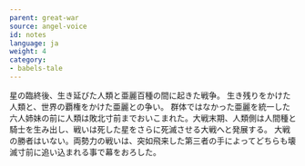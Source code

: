 ```yaml
---
parent: great-war
source: angel-voice
id: notes
language: ja
weight: 4
category:
- babels-tale
---
```


星の臨終後、生き延びた人類と亜麗百種の間に起きた戦争。
生き残りをかけた人類と、世界の覇権をかけた亜麗との争い。
群体ではなかった亜麗を統一した六人姉妹の前に人類は敗北寸前までおいこまれた。大戦末期、人類側は人間種と騎士を生み出し、戦いは死した星をさらに死滅させる大戦へと発展する。
大戦の勝者はいない。両勢力の戦いは、突如飛来した第三者の手によってどちらも壊滅寸前に追い込まれる事で幕をおろした。

